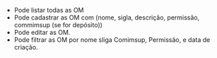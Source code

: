 - Pode listar todas as OM
- Pode cadastrar as OM com (nome, sigla, descrição, permissão, commimsup (se for depósito))
- Pode editar as OM.
- Pode filtrar as OM por nome sliga Comimsup, Permissão, e data de criação.
